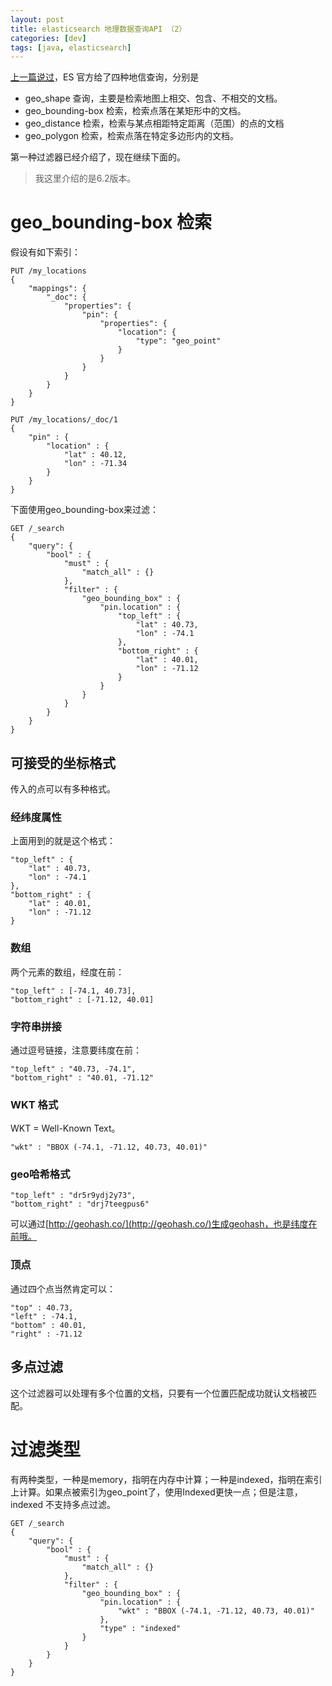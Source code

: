 ```yaml
---
layout: post
title: elasticsearch 地理数据查询API （2）
categories: [dev]
tags: [java, elasticsearch]
---
```

[上一篇说过](esgeoquery/)，ES 官方给了四种地信查询，分别是
 - geo_shape 查询，主要是检索地图上相交、包含、不相交的文档。
 - geo_bounding-box 检索，检索点落在某矩形中的文档。
 - geo_distance 检索，检索与某点相距特定距离（范围）的点的文档
 - geo_polygon 检索，检索点落在特定多边形内的文档。

第一种过滤器已经介绍了，现在继续下面的。

> 我这里介绍的是6.2版本。

# geo_bounding-box 检索

假设有如下索引：
```
PUT /my_locations
{
    "mappings": {
        "_doc": {
            "properties": {
                "pin": {
                    "properties": {
                        "location": {
                            "type": "geo_point"
                        }
                    }
                }
            }
        }
    }
}

PUT /my_locations/_doc/1
{
    "pin" : {
        "location" : {
            "lat" : 40.12,
            "lon" : -71.34
        }
    }
}
```
下面使用geo_bounding-box来过滤：
```
GET /_search
{
    "query": {
        "bool" : {
            "must" : {
                "match_all" : {}
            },
            "filter" : {
                "geo_bounding_box" : {
                    "pin.location" : {
                        "top_left" : {
                            "lat" : 40.73,
                            "lon" : -74.1
                        },
                        "bottom_right" : {
                            "lat" : 40.01,
                            "lon" : -71.12
                        }
                    }
                }
            }
        }
    }
}
```

## 可接受的坐标格式
传入的点可以有多种格式。
### 经纬度属性
上面用到的就是这个格式：
```
"top_left" : {
    "lat" : 40.73,
    "lon" : -74.1
},
"bottom_right" : {
    "lat" : 40.01,
    "lon" : -71.12
}
```
### 数组
两个元素的数组，经度在前：
```
"top_left" : [-74.1, 40.73],
"bottom_right" : [-71.12, 40.01]
```
### 字符串拼接
通过逗号链接，注意要纬度在前：
```
"top_left" : "40.73, -74.1",
"bottom_right" : "40.01, -71.12"
```
### WKT 格式
WKT = Well-Known Text。
```
"wkt" : "BBOX (-74.1, -71.12, 40.73, 40.01)"
```
### geo哈希格式
```
"top_left" : "dr5r9ydj2y73",
"bottom_right" : "drj7teegpus6"
```
可以通过[http://geohash.co/](http://geohash.co/)生成geohash，也是纬度在前哦。
### 顶点
通过四个点当然肯定可以：
```
"top" : 40.73,
"left" : -74.1,
"bottom" : 40.01,
"right" : -71.12
```

## 多点过滤
这个过滤器可以处理有多个位置的文档，只要有一个位置匹配成功就认文档被匹配。

# 过滤类型
有两种类型，一种是memory，指明在内存中计算；一种是indexed，指明在索引上计算。如果点被索引为geo_point了，使用Indexed更快一点；但是注意，indexed 不支持多点过滤。
```
GET /_search
{
    "query": {
        "bool" : {
            "must" : {
                "match_all" : {}
            },
            "filter" : {
                "geo_bounding_box" : {
                    "pin.location" : {
                        "wkt" : "BBOX (-74.1, -71.12, 40.73, 40.01)"
                    },
                    "type" : "indexed"
                }
            }
        }
    }
}
```